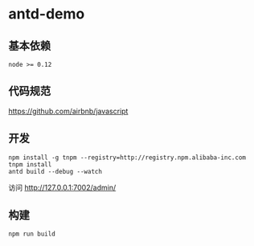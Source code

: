 # antd-demo

## 基本依赖

```
node >= 0.12
```

## 代码规范

https://github.com/airbnb/javascript

## 开发

```
npm install -g tnpm --registry=http://registry.npm.alibaba-inc.com
tnpm install
antd build --debug --watch
```

访问 http://127.0.0.1:7002/admin/ 

## 构建

```
npm run build
```
